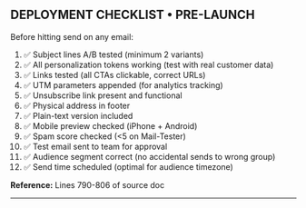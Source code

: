 ## DEPLOYMENT CHECKLIST • PRE-LAUNCH

Before hitting send on any email:

1. ✅ Subject lines A/B tested (minimum 2 variants)
2. ✅ All personalization tokens working (test with real customer data)
3. ✅ Links tested (all CTAs clickable, correct URLs)
4. ✅ UTM parameters appended (for analytics tracking)
5. ✅ Unsubscribe link present and functional
6. ✅ Physical address in footer
7. ✅ Plain-text version included
8. ✅ Mobile preview checked (iPhone + Android)
9. ✅ Spam score checked (<5 on Mail-Tester)
10. ✅ Test email sent to team for approval
11. ✅ Audience segment correct (no accidental sends to wrong group)
12. ✅ Send time scheduled (optimal for audience timezone)

**Reference:** Lines 790-806 of source doc

---
